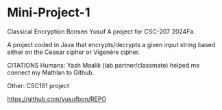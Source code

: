 # Mini-Project-1
Classical Encryption
Bonsen Yusuf
A project for CSC-207 2024Fa.

A project coded in Java that encrypts/decrypts a given input string based either on the Ceasar cipher or Vigenère cipher.

CITATIONS
Humans:
Yash Maalik (lab partner/classmate) helped me connect my Mathlan to Github.

Other:
CSC161 project

https://github.com/yusufbon/REPO
